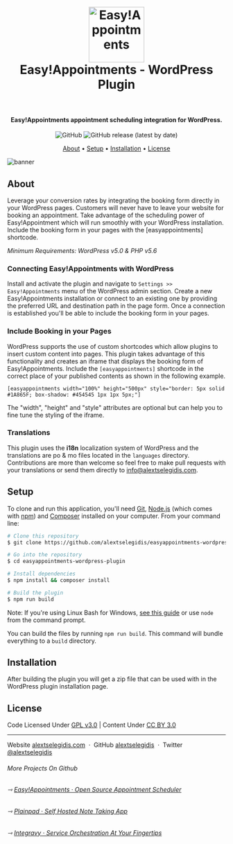 <h1 align="center">
    <br>
    <a href="https://easyappointments.org">
        <img src="https://raw.githubusercontent.com/alextselegidis/easyappointments-wordpress-plugin/master/assets/images/icon-128x128.png" alt="Easy!Appointments" width="128">
    </a>
    <br>
    Easy!Appointments - WordPress Plugin
    <br>
</h1>

<br>

<h4 align="center">
    Easy!Appointments appointment scheduling integration for WordPress. 
</h4>

<p align="center">
  <img alt="GitHub" src="https://img.shields.io/github/license/alextselegidis/easyappointments-wordpress-plugin?style=for-the-badge">
  <img alt="GitHub release (latest by date)" src="https://img.shields.io/github/v/release/alextselegidis/easyappointments-wordpress-plugin?style=for-the-badge">
</p>

<p align="center">
  <a href="#about">About</a> •
  <a href="#setup">Setup</a> •
  <a href="#installation">Installation</a> •
  <a href="#license">License</a>
</p>

![banner](assets/banner-772x250.png.png)

## About

Leverage your conversion rates by integrating the booking form directly in your WordPress pages. Customers will never 
have to leave your website for booking an appointment. Take advantage of the scheduling power of Easy!Appointment which 
will run smoothly with your WordPress installation. Include the booking form in your pages with the [easyappointments] 
shortcode.

*Minimum Requirements: WordPress v5.0 & PHP v5.6*

### Connecting Easy!Appointments with WordPress

Install and activate the plugin and navigate to `Settings >> Easy!Appointments` menu of the WordPress admin section. 
Create a new Easy!Appointments installation or connect to an existing one by providing the preferred URL and destination 
path in the page form. Once a connection is established you'll be able to include the booking form in your pages.

### Include Booking in your Pages

WordPress supports the use of custom shortcodes which allow plugins to insert custom content into pages. This plugin 
takes advantage of this functionality and creates an iframe that displays the booking form of Easy!Appointments. Include 
the `[easyappointments]` shortcode in the correct place of your published contents as shown in the following example.

```
[easyappointments width="100%" height="500px" style="border: 5px solid #1A865F; box-shadow: #454545 1px 1px 5px;"]
```

The "width", "height" and "style" attributes are optional but can help you to fine tune the styling of the iframe.

### Translations

This plugin uses the **i18n** localization system of WordPress and the translations are po & mo files located in the 
`languages` directory. Contributions are more than welcome so feel free to make pull requests with your translations or 
send them directly to [info@alextselegidis.com](mailto:info@alextselegidis.com).

## Setup

To clone and run this application, you'll need [Git](https://git-scm.com), [Node.js](https://nodejs.org/en/download/) 
(which comes with [npm](http://npmjs.com)) and [Composer](https://getcomposer.org) installed on your computer. From your 
command line:

```bash
# Clone this repository
$ git clone https://github.com/alextselegidis/easyappointments-wordpress-plugin.git

# Go into the repository
$ cd easyappointments-wordpress-plugin

# Install dependencies
$ npm install && composer install

# Build the plugin
$ npm run build
```

Note: If you're using Linux Bash for Windows, 
[see this guide](https://www.howtogeek.com/261575/how-to-run-graphical-linux-desktop-applications-from-windows-10s-bash-shell/) 
or use `node` from the command prompt.

You can build the files by running `npm run build`. This command will bundle everything to a `build` directory.

## Installation

After building the plugin you will get a zip file that can be used with in the WordPress plugin installation page.

## License 

Code Licensed Under [GPL v3.0](https://www.gnu.org/licenses/gpl-3.0.en.html) | Content Under [CC BY 3.0](https://creativecommons.org/licenses/by/3.0/)

---

Website [alextselegidis.com](https://alextselegidis.com) &nbsp;&middot;&nbsp;
GitHub [alextselegidis](https://github.com/alextselegidis) &nbsp;&middot;&nbsp;
Twitter [@alextselegidis](https://twitter.com/AlexTselegidis)

###### More Projects On Github
###### ⇾ [Easy!Appointments &middot; Open Source Appointment Scheduler](https://github.com/alextselegidis/easyappointments)
###### ⇾ [Plainpad &middot; Self Hosted Note Taking App](https://github.com/alextselegidis/plainpad)
###### ⇾ [Integravy &middot; Service Orchestration At Your Fingertips](https://github.com/alextselegidis/integravy)
